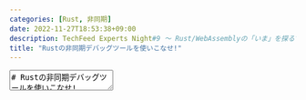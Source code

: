 ```yaml
---
categories: [Rust, 非同期]
date: 2022-11-27T18:53:38+09:00
description: TechFeed Experts Night#9 〜 Rust/WebAssemblyの「いま」を探るでの発表用。tokioから出ている非同期プログラムのデバッグツール(ライブラリ)群の紹介
title: "Rustの非同期デバッグツールを使いこなせ!"
---
```

<textarea data-markdown
    data-separator="\n===\n"
    data-vertical="\n---\n"
    data-notes="^Note:">
# Rustの非同期デバッグツールを使いこなせ!
[TechFeed Experts Night #9](https://techfeed.io/events/techfeed-experts-night-9)

<!-- .slide: class="center" -->

===
# About Me

![κeenのアイコン](/images/kappa2_vest.png) <!-- .element: style="position:absolute;right:0;z-index:-1" width="20%" -->

* κeen
* [@blackenedgold](https://twitter.com/blackenedgold)
* GitHub: [KeenS](https://github.com/KeenS)
* GitLab: [blackenedgold](https://gitlab.com/blackenedgold)
* [Idein Inc.](https://idein.jp/)のエンジニア
* Lisp, ML, Rust, Shell Scriptあたりを書きます

===
# Futureとタスク

* Futureはasync/awaitで繋げて1つの実行系列になる
  + (多くの場合)最終的には `main` まで到達
  + `main` から辿れる `async fn` の並びが1つの実行系列

```rust
async fn foo() {}
async fn bar() {
  foo().await
}

#[tokio::main]
async fn main() -> Result<()> {
    bar().await;
    bar().await;

    Ok(())
}
```

===
# Futureとタスク

* spawnとか使うと新しい実行系列を作れる
  + Webサーバを書くときはFW側がやってることが多い
* `join` とかでも擬似的に実行系列が増える
* この実行系列を **タスク** と呼ぶことにする

```rust
async fn foo() {}
async fn bar() {
  foo().await
}
fn main() -> Result<()> {
    // spawnを呼ぶ
    tokio::spawn(bar());
    tokio::spawn(bar());
    Ok(())
}
```

===
# 非同期のデバッグ

* 基本、つらい
  + どのタスクがどこまで進んだのか分からない
  + 同時に走ってるタスクが把握できない
  + 休止するのが普通なのでデッドロックしてるのか単に開始してないのか判断が難しい
  + スタックトレースが壊滅する

===
# スタックトレース

* 非同期では役に立たない
* ユーザの書いた関数がトレースに現われない
  + 関数から抜けてFutureを返してる
* Futureの実行時エラー=非同期ランタイムの動作時のスタック

===

```
  sentry_backtrace    0x55da458e076b sentry_backtrace::current_stacktrace (lib.rs:26)
  sentry_backtrace    0x55da458df623 sentry_backtrace::integration::current_thread (integration.rs:105)
  sentry_backtrace    0x55da458df40e sentry_backtrace::integration::AttachStacktraceIntegration::process_event (integration.rs:77)
  sentry_core         0x55da458eb321 sentry_core::client::Client::prepare_event (client.rs:189)
  sentry_core         0x55da458eb321 sentry_core::client::Client::capture_event (client.rs:263)
  sentry_core         0x55da45904425 sentry_core::hub::Hub::capture_event::{{closure}} (hub.rs:284)
  sentry_core         0x55da45904425 sentry_core::hub::HubImpl::with (hub.rs:45)
  sentry_core         0x55da45904425 sentry_core::hub::Hub::capture_event (hub.rs:281)
  actix_reporter      0x55da45866f42 actix_reporter::post_sentry (lib.rs:299)
  actix_reporter      0x55da457ec2f6 actix_reporter::ErrorLoggerMiddleware<T>::call::{{closure}}::{{closure}} (lib.rs:114)
  core                0x55da457ec2f6 core::future::from_generator::GenFuture<T>::poll (mod.rs:91)
  futures_util        0x55da45827eaa futures_util::future::future::map::Map<T>::poll (map.rs:55)
  futures_util        0x55da458104bb futures_util::future::future::Map<T>::poll (lib.rs:91)
  tokio               0x55da458104bb tokio::runtime::task::core::CoreStage<T>::poll::{{closure}} (core.rs:184)
  tokio               0x55da458104bb tokio::loom::std::unsafe_cell::UnsafeCell<T>::with_mut (unsafe_cell.rs:14)
  tokio               0x55da458104bb tokio::runtime::task::core::CoreStage<T>::poll (core.rs:174)
  tokio               0x55da458104bb tokio::runtime::task::harness::poll_future::{{closure}} (harness.rs:480)
  core                0x55da458104bb core::panic::unwind_safe::AssertUnwindSafe<T>::call_once (unwind_safe.rs:271)
  std                 0x55da458104bb std::panicking::try::do_call (panicking.rs:492)
  std                 0x55da458104bb std::panicking::try (panicking.rs:456)
  std                 0x55da458104bb std::panic::catch_unwind (panic.rs:137)
  tokio               0x55da458104bb tokio::runtime::task::harness::poll_future (harness.rs:468)
  tokio               0x55da458104bb tokio::runtime::task::harness::Harness<T>::poll_inner (harness.rs:104)
  tokio               0x55da458104bb tokio::runtime::task::harness::Harness<T>::poll (harness.rs:57)
  tokio               0x55da46e4903a tokio::runtime::task::raw::RawTask::poll (raw.rs:134)
  tokio               0x55da46e4903a tokio::runtime::task::LocalNotified<T>::run (mod.rs:385)
  tokio               0x55da46e4903a tokio::task::local::LocalSet::tick::{{closure}} (local.rs:578)
  tokio               0x55da46e4903a tokio::coop::with_budget::{{closure}} (coop.rs:102)
  std                 0x55da46e4903a std::thread::local::LocalKey<T>::try_with (local.rs:445)
  std                 0x55da46e4903a std::thread::local::LocalKey<T>::with (local.rs:421)
  tokio               0x55da46e4903a tokio::coop::with_budget (coop.rs:95)
  tokio               0x55da46e4903a tokio::coop::budget (coop.rs:72)
  tokio               0x55da46e4903a tokio::task::local::LocalSet::tick (local.rs:578)
  tokio               0x55da466f758f tokio::task::local::RunUntil<T>::poll::{{closure}} (local.rs:814)
  tokio               0x55da466f758f tokio::task::local::LocalSet::with::{{closure}} (local.rs:633)
  std                 0x55da466f758f std::thread::local::LocalKey<T>::try_with (local.rs:445)
  std                 0x55da466f758f std::thread::local::LocalKey<T>::with (local.rs:421)
  tokio               0x55da466ee0f8 tokio::task::local::LocalSet::with (local.rs:616)
  tokio               0x55da466ee0f8 tokio::task::local::RunUntil<T>::poll (local.rs:800)
  tokio               0x55da466ee0f8 tokio::task::local::LocalSet::run_until::{{closure}} (local.rs:536)
  core                0x55da466ee0f8 core::future::from_generator::GenFuture<T>::poll (mod.rs:91)
  core                0x55da466f7cd0 core::pin::Pin<T>::poll (future.rs:124)
  tokio               0x55da466f7cd0 tokio::runtime::scheduler::current_thread::CoreGuard::block_on::{{closure}}::{{closure}}::{{closure}} (current_thread.rs:525)
  tokio               0x55da466f7cd0 tokio::coop::with_budget::{{closure}} (coop.rs:102)
  std                 0x55da466f7cd0 std::thread::local::LocalKey<T>::try_with (local.rs:445)
  std                 0x55da466f7cd0 std::thread::local::LocalKey<T>::with (local.rs:421)
  tokio               0x55da466ea0d1 tokio::coop::with_budget (coop.rs:95)
  tokio               0x55da466ea0d1 tokio::coop::budget (coop.rs:72)
  tokio               0x55da466ea0d1 tokio::runtime::scheduler::current_thread::CoreGuard::block_on::{{closure}}::{{closure}} (current_thread.rs:525)
  tokio               0x55da466ea0d1 tokio::runtime::scheduler::current_thread::Context::enter (current_thread.rs:349)
  tokio               0x55da46708d54 tokio::runtime::scheduler::current_thread::CoreGuard::block_on::{{closure}} (current_thread.rs:524)
  tokio               0x55da46708d54 tokio::runtime::scheduler::current_thread::CoreGuard::enter::{{closure}} (current_thread.rs:595)
  tokio               0x55da46708d54 tokio::macros::scoped_tls::ScopedKey<T>::set (scoped_tls.rs:61)
  tokio               0x55da466e9e04 tokio::runtime::scheduler::current_thread::CoreGuard::enter (current_thread.rs:595)
  tokio               0x55da466e9e04 tokio::runtime::scheduler::current_thread::CoreGuard::block_on (current_thread.rs:515)
  tokio               0x55da466e9e04 tokio::runtime::scheduler::current_thread::CurrentThread::block_on (current_thread.rs:161)
  tokio               0x55da466fdb9c tokio::runtime::Runtime::block_on (mod.rs:490)
  tokio               0x55da466e46e4 tokio::task::local::LocalSet::block_on (local.rs:497)
  actix_rt            0x55da466e46e4 actix_rt::runtime::Runtime::block_on (runtime.rs:80)
  actix_rt            0x55da466e46e4 actix_rt::arbiter::Arbiter::with_tokio_rt::{{closure}} (arbiter.rs:144)
  std                 0x55da466e46e4 std::sys_common::backtrace::__rust_begin_short_backtrace (backtrace.rs:122)
  std                 0x55da46716d43 std::thread::Builder::spawn_unchecked_::{{closure}}::{{closure}} (mod.rs:505)
  core                0x55da46716d43 core::panic::unwind_safe::AssertUnwindSafe<T>::call_once (unwind_safe.rs:271)
  std                 0x55da46716d43 std::panicking::try::do_call (panicking.rs:492)
  std                 0x55da46716d43 std::panicking::try (panicking.rs:456)
  std                 0x55da46716d43 std::panic::catch_unwind (panic.rs:137)
  std                 0x55da46716d43 std::thread::Builder::spawn_unchecked_::{{closure}} (mod.rs:504)
  core                0x55da46716d43 core::ops::function::FnOnce::call_once{{vtable.shim}} (function.rs:248)
  alloc               0x55da46ebb8d3 alloc::boxed::Box<T>::call_once (boxed.rs:1951)
  alloc               0x55da46ebb8d3 alloc::boxed::Box<T>::call_once (boxed.rs:1951)
  std                 0x55da46ebb8d3 std::sys::unix::thread::Thread::new::thread_start (thread.rs:108)
  0x7fafa44bd609 start_thread
  0x7fafa428f103 clone
  0x000000000000 <unknown>
```

===
# 今日の話

ツールやライブラリを使って  
非同期コードのデバッグをしよう

<!-- .slide: class="center" -->

===
# ログ
## 問題意識

* ログを見るのに前後関係って大事だよね
* でも非同期タスクだと実行が入り乱れるから前後関係が破壊される
* →タスク単位で見れると嬉しいね

===

```
DEBUG server: accepted connection from 106.42.126.8:56975
DEBUG server: closing connection
DEBUG server::http: received request
DEBUG server: accepted connection from 11.103.8.9:49123
DEBUG server::http: received request
DEBUG server: accepted connection from 102.12.37.105:51342
 WARN server::http: invalid request headers
TRACE server: closing connection
```

===
# ログ

* [tracing](https://crates.io/crates/tracing)
* 非同期関係なく使える
* ログにどの文脈で実行されてるかのメタデータを加える
  + 関数がどのタスク内で実行されるか分からないからログを出す箇所単体だと情報が足りない
  + → 属性マクロで情報付加

===
# tracing

ログ出す側

```rust
use tracing::{info, instrument};

#[instrument]
async fn subtask(number: usize) -> usize {
    info!("polling subtask...");
    number
}

```

===
# tracing

初期化([`tracing_subscriber`](https://crates.io/crates/tracing-subscriber)も使う)

```rust
fn main() {
    tracing_subscriber::fmt()
        .with_max_level(tracing::Level::DEBUG)
        .try_init()?;
    // ...
}
```

===
# tracing

[デモ](https://github.com/tokio-rs/tracing/blob/master/examples/examples/spawny-thing.rs)

```
Nov 28 22:26:03.578  INFO parent_task{subtasks=10}: spawny_thing: spawning subtasks...
Nov 28 22:26:03.579 DEBUG parent_task{subtasks=10}: spawny_thing: creating subtask; number=1
Nov 28 22:26:03.579 DEBUG parent_task{subtasks=10}: spawny_thing: creating subtask; number=2
Nov 28 22:26:03.579 DEBUG parent_task{subtasks=10}: spawny_thing: creating subtask; number=3
Nov 28 22:26:03.579 DEBUG parent_task{subtasks=10}: spawny_thing: creating subtask; number=4
Nov 28 22:26:03.579 DEBUG parent_task{subtasks=10}: spawny_thing: creating subtask; number=5
Nov 28 22:26:03.579 DEBUG parent_task{subtasks=10}: spawny_thing: creating subtask; number=6
Nov 28 22:26:03.579 DEBUG parent_task{subtasks=10}: spawny_thing: creating subtask; number=7
Nov 28 22:26:03.579 DEBUG parent_task{subtasks=10}: spawny_thing: creating subtask; number=8
Nov 28 22:26:03.579 DEBUG parent_task{subtasks=10}: spawny_thing: creating subtask; number=9
Nov 28 22:26:03.579 DEBUG parent_task{subtasks=10}: spawny_thing: creating subtask; number=10
Nov 28 22:26:03.579  INFO parent_task{subtasks=10}:subtask{number=1}: spawny_thing: polling subtask...
Nov 28 22:26:03.579  INFO parent_task{subtasks=10}:subtask{number=2}: spawny_thing: polling subtask...
Nov 28 22:26:03.579  INFO parent_task{subtasks=10}:subtask{number=3}: spawny_thing: polling subtask...
Nov 28 22:26:03.579  INFO parent_task{subtasks=10}:subtask{number=4}: spawny_thing: polling subtask...
Nov 28 22:26:03.579  INFO parent_task{subtasks=10}:subtask{number=5}: spawny_thing: polling subtask...
Nov 28 22:26:03.579  INFO parent_task{subtasks=10}:subtask{number=6}: spawny_thing: polling subtask...
Nov 28 22:26:03.579  INFO parent_task{subtasks=10}:subtask{number=7}: spawny_thing: polling subtask...
Nov 28 22:26:03.579  INFO parent_task{subtasks=10}:subtask{number=8}: spawny_thing: polling subtask...
Nov 28 22:26:03.579  INFO parent_task{subtasks=10}:subtask{number=9}: spawny_thing: polling subtask...
Nov 28 22:26:03.580  INFO parent_task{subtasks=10}:subtask{number=10}: spawny_thing: polling subtask...
Nov 28 22:26:03.580 DEBUG parent_task{subtasks=10}: spawny_thing: all subtasks completed
Nov 28 22:26:03.580  INFO parent_task{subtasks=10}: spawny_thing: sum=55
```

===
# スタックトレース
## 問題意識

* 非同期だとスタックトレースが壊滅する
* 止まってる(スケジューリングされてない)タスクの情報がない
  + 止まってるのはバグの可能性がある
  + 止まってるのでログとかも出ない

===
# async-backtrace

* [async-backtrace](https://crates.io/crates/async-backtrace)
* プログラム内からスタックトレース(？)のようなものを出せる
  + 全ての実行中のタスクとその親子関係

===
# async-backtrace
コード側
`#[async_backtrace::framed]` をつけるだけ

```rust
#[tokio::main]
async fn main() {
    joining().await;
}

#[async_backtrace::framed]
async fn joining() {
    let (_, _) = tokio::join!(yielding(), ready());
}
```

===
# async-backtrace
ダンプ
`async_backtrace::taskdump_tree` 呼ぶだけ

```rust
#[async_backtrace::framed]
async fn ready() {
    println!("{}", async_backtrace::taskdump_tree(true));
}
```

===
# async-backtrace

[デモ](https://github.com/tokio-rs/async-backtrace/blob/main/backtrace/examples/join.rs)

```
╼ join::joining::{{closure}} at backtrace/examples/join.rs:8:1
  ├╼ join::ready::{{closure}} at backtrace/examples/join.rs:18:1
  └╼ join::yielding::{{closure}} at backtrace/examples/join.rs:13:
```

===
# top
## 問題意識

* どのタスクが時間を食ってるのか分からない
  + スレッドだったら `top` とかで観察できる
* タスクがどの状態なのか活きた情報が得られない

===
# tokio-console

* [tokio-console](https://crates.io/crates/tokio-console)
* 非同期タスク向けの `top` のようなもの
* tokioプロジェクトでのみ使える
  + tokioの中でもやや実験的
* 2つのものを指す
 + アプリケーションから情報を出すプロトコル
 + アプリケーションの情報を拾って表示するツール

===
# tokio-console

1. コード内で初期化する

    ```rust
    console_subscriber::init();
    ```
2. `tokio_unstable` フラグをつけてビルドする

    ```
    RUSTFLAGS="--cfg tokio_unstable" cargo build
    ```

[デモ](https://github.com/tokio-rs/console/blob/main/console-subscriber/examples/app.rs)

===
# まとめ

* 非同期のデバッグは難しいよ
* 色々なツールを使うと様々な角度から情報が得られるよ
  + tracing: 文脈付与したログ
  + async-backtrace: タスクの親子関係
  + tokio-console: 生きたタスク情報


</textarea>
